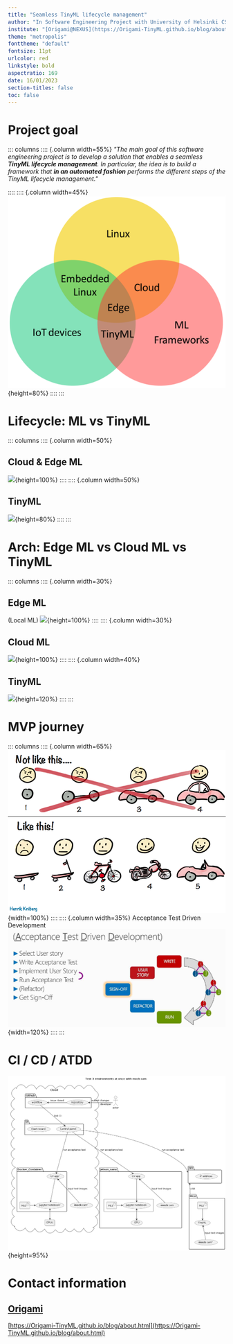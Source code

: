 ```yaml
---
title: "Seamless TinyML lifecycle management"
author: "In Software Engineering Project with University of Helsinki CS"
institute: "[Origami@NEXUS](https://Origami-TinyML.github.io/blog/about.html)"
theme: "metropolis"
fonttheme: "default"
fontsize: 11pt
urlcolor: red
linkstyle: bold
aspectratio: 169
date: 16/01/2023
section-titles: false
toc: false
---
```

# Project goal
::: columns
:::: {.column width=55%}
_"The main goal of this software engineering project is to develop a solution that enables a seamless **TinyML lifecycle management**.
In particular, the idea is to build a framework that **in an automated fashion** performs the different steps of the TinyML lifecycle management."_


::::
:::: {.column width=45%}
![](images/venn.png){height=80%}
::::
:::


# Lifecycle: ML vs TinyML
::: columns
:::: {.column width=50%}
## Cloud & Edge ML
![](images/lifecycle_ml.png){height=100%}
::::
:::: {.column width=50%}
## TinyML
![](images/lifecycle_tinyml.png){height=80%}
::::
:::


# Arch: Edge ML vs Cloud ML vs TinyML
::: columns
:::: {.column width=30%}
## Edge ML
(Local ML)
![](images/ml_arch.png){height=100%}
::::
:::: {.column width=30%}
## Cloud ML
![](images/ml_arch_001.png){height=100%}
::::
:::: {.column width=40%}
## TinyML
![](images/ml_arch_002.png){height=120%}
::::
:::


# MVP journey
::: columns
:::: {.column width=65%}
![](images/mvp_journey.png){width=100%}
::::
:::: {.column width=35%}
Acceptance Test Driven Development
![](images/atdd.png){width=120%}
::::
:::

# CI / CD / ATDD
![](images/tdd.png){height=95%}

# Contact information
## [Origami](#Team)
[https://Origami-TinyML.github.io/blog/about.html](https://Origami-TinyML.github.io/blog/about.html)
